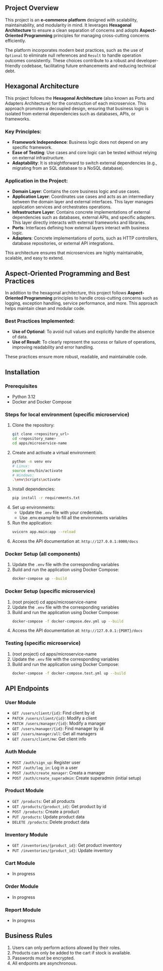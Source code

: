 ## Project Overview

This project is an **e-commerce platform** designed with scalability, maintainability, and modularity in mind. It leverages **Hexagonal Architecture** to ensure a clean separation of concerns and adopts **Aspect-Oriented Programming** principles for managing cross-cutting concerns efficiently.

The platform incorporates modern best practices, such as the use of `Optional` to eliminate null references and `Result` to handle operation outcomes consistently. These choices contribute to a robust and developer-friendly codebase, facilitating future enhancements and reducing technical debt.

## Hexagonal Architecture

This project follows the **Hexagonal Architecture** (also known as Ports and Adapters Architecture) for the construction of each microservice. This approach promotes a decoupled design, ensuring that business logic is isolated from external dependencies such as databases, APIs, or frameworks.

### Key Principles:
- **Framework Independence**: Business logic does not depend on any specific framework.
- **Ease of Testing**: Use cases and core logic can be tested without relying on external infrastructure.
- **Adaptability**: It is straightforward to switch external dependencies (e.g., migrating from an SQL database to a NoSQL database).

### Application in the Project:
- **Domain Layer**: Contains the core business logic and use cases.
- **Application Layer**: Coordinates use cases and acts as an intermediary between the domain layer and external interfaces. This layer manages application services and orchestrates operations.
- **Infrastructure Layer**: Contains concrete implementations of external dependencies such as databases, external APIs, and specific adapters. This layer directly interacts with external frameworks and libraries.
- **Ports**: Interfaces defining how external layers interact with business logic.
- **Adapters**: Concrete implementations of ports, such as HTTP controllers, database repositories, or external API integrations.

This architecture ensures that microservices are highly maintainable, scalable, and easy to extend.

## Aspect-Oriented Programming and Best Practices

In addition to the hexagonal architecture, this project follows **Aspect-Oriented Programming** principles to handle cross-cutting concerns such as logging, exception handling, service performance, and more. This approach helps maintain clean and modular code.

### Best Practices Implemented:
- **Use of Optional**: To avoid null values and explicitly handle the absence of data.
- **Use of Result**: To clearly represent the success or failure of operations, improving readability and error handling.

These practices ensure more robust, readable, and maintainable code.

## Installation
### Prerequisites
- Python 3.12
- Docker and Docker Compose

### Steps for local environment (specific microservice)
1. Clone the repository:
   ```bash
   git clone <repository_url>
   cd <repository_name>
   cd apps/microservice-name
   ```
2. Create and activate a virtual environment:
   ```bash
   python -m venv env
   # Linux:
   source env/bin/activate
   # Windows:
   .\env\Scripts\activate
   ```
3. Install dependencies:
   ```bash
   pip install -r requirements.txt
   ```
4. Set up environments:
   - Update the `.env` file with your credentials.
   - Use .env.example to fill all the environments variables
5. Run the application:
   ```bash
   uvicorn app.main:app --reload
   ```
6. Access the API documentation at: `http://127.0.0.1:8000/docs`

### Docker Setup (all components)
1. Update the `.env` file with the corresponding variables
2. Build and run the application using Docker Compose:
   ```bash
   docker-compose up --build

### Docker Setup (specific microservice)
1. (root project) cd apps/microservice-name
2. Update the `.env` file with the corresponding variables
3. Build and run the application using Docker Compose:
   ```bash
   docker-compose -f docker-compose.dev.yml up --build
   ```
4. Access the API documentation at: `http://127.0.0.1:{PORT}/docs`

### Testing (specific microservice)
1. (root project) cd apps/microservice-name
2. Update the `.env` file with the corresponding variables
3. Build and run the application using Docker Compose:
   ```bash
   docker-compose -f docker-compose.test.yml up --build
   ```

## API Endpoints
### User Module
- `GET /users/client/{id}`: Find client by id
- `PATCH /users/client/{id}`: Modify a client
- `PATCH /users/manager/{id}`: Modify a manager
- `GET /users/manager/{id}`: Find manager by id
- `GET /users/manager/all`: Get all managers
- `GET /users/client/me`: Get client info
  
### Auth Module
- `POST /auth/sign_up`: Register user
- `POST /auth/log_in`: Log in a user
- `POST /auth/create_manager`: Creata a manager
- `POST /auth/create_superadmin`: Create superadmin (initial setup)

### Product Module
- `GET /products`: Get all products
- `GET /products/{product_id}`: Get product by id
- `POST /products`: Create a product
- `PUT /products`: Update product data
- `DELETE /products`: Delete product data

### Inventory Module
- `GET /inventories/{product_id}`: Get product inventory
- `PUT /inventories/{product_id}`: Update inventory

### Cart Module
- In progress

### Order Module
- In progress

### Report Module
- In progress

## Business Rules
1. Users can only perform actions allowed by their roles.
2. Products can only be added to the cart if stock is available.
3. Passwords must be encrypted.
4. All endpoints are asynchronous.
